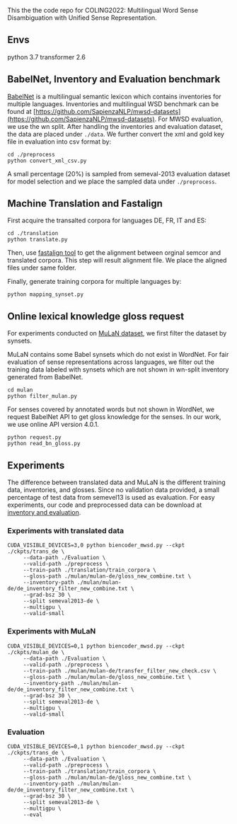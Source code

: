 This the the code repo for COLING2022: Multilingual Word Sense Disambiguation with Unified Sense Representation.

## Envs
   python 3.7
   transformer 2.6

## BabelNet, Inventory and Evaluation benchmark

   [BabelNet](https://babelnet.org) is a multilingual semantic lexicon which contains inventories for multiple languages. Inventories and multilingual WSD benchmark can be found at [https://github.com/SapienzaNLP/mwsd-datasets](https://github.com/SapienzaNLP/mwsd-datasets). For MWSD evaluation, we use the wn split. After handling the inventories and evaluation dataset, the data are placed under `./data`. We further convert the xml and gold key file in evaluation into csv format by:

   ```
   cd ./preprocess
   python convert_xml_csv.py
   ```
   A small percentage (20%) is sampled from semeval-2013 evaluation dataset for model selection and we place the sampled data under `./preprocess`.

## Machine Translation and Fastalign
   First acquire the transalted corpora for languages DE, FR, IT and ES:
   ```
   cd ./translation
   python translate.py
   ```
   Then, use [fastalign tool](https://github.com/clab/fast_align) to get the alignment between orginal semcor and translated corpora. This step will result alignment file. We place the aligned files under same folder.

   Finally, generate training corpora for multiple languages by:
   ```
   python mapping_synset.py
   ```


## Online lexical knowledge gloss request
   For experiments conducted on [MuLaN dataset](https://github.com/SapienzaNLP/mwsd-datasets), we first filter the dataset by synsets. 

   MuLaN contains some Babel synsets which do not exist in WordNet. For fair evaluation of sense representations across languages, we filter out the training data labeled with synsets which are not shown in wn-split inventory generated from BabelNet.
   ```
   cd mulan
   python filter_mulan.py  
   ``` 

   For senses covered by annotated words but not shown in WordNet, we request BabelNet API to get gloss knowledge for the senses. In our work, we use online API version 4.0.1.

   ```
   python request.py
   python read_bn_gloss.py 
   ```

## Experiments 
   The difference between translated data and MuLaN is the different training data, inventories, and glosses. Since no validation data provided, a small percentage of test data from semevel13 is used as evaluation. For easy experiments, our code and preprocessed data can be download at [inventory and evaluation](https://drive.google.com/drive/folders/1G79S-t2Li867bvDPjh2zQZMhgJa6CkKK?usp=sharing).

### Experiments with translated data

   ```
   CUDA_VISIBLE_DEVICES=3,0 python biencoder_mwsd.py --ckpt ./ckpts/trans_de \
        --data-path ./Evaluation \
        --valid-path ./preprocess \
        --train-path ./translation/train_corpora \
        --gloss-path ./mulan/mulan-de/gloss_new_combine.txt \
        --inventory-path ./mulan/mulan-de/de_inventory_filter_new_combine.txt \
        --grad-bsz 30 \
        --split semeval2013-de \
        --multigpu \
        --valid-small
   ```


### Experiments with MuLaN

   ```
   CUDA_VISIBLE_DEVICES=0,1 python biencoder_mwsd.py --ckpt ./ckpts/mulan_de \
        --data-path ./Evaluation \
        --valid-path ./preprocess \
        --train-path ./mulan/mulan-de/transfer_filter_new_check.csv \
        --gloss-path ./mulan/mulan-de/gloss_new_combine.txt \
        --inventory-path ./mulan/mulan-de/de_inventory_filter_new_combine.txt \
        --grad-bsz 30 \
        --split semeval2013-de \
        --multigpu \
        --valid-small
   ```

### Evaluation

   ```
   CUDA_VISIBLE_DEVICES=0,1 python biencoder_mwsd.py --ckpt ./ckpts/trans_de \
        --data-path ./Evaluation \
        --valid-path ./preprocess \
        --train-path ./translation/train_corpora \
        --gloss-path ./mulan/mulan-de/gloss_new_combine.txt \
        --inventory-path ./mulan/mulan-de/de_inventory_filter_new_combine.txt \
        --grad-bsz 30 \
        --split semeval2013-de \
        --multigpu \
        --eval
   ```


